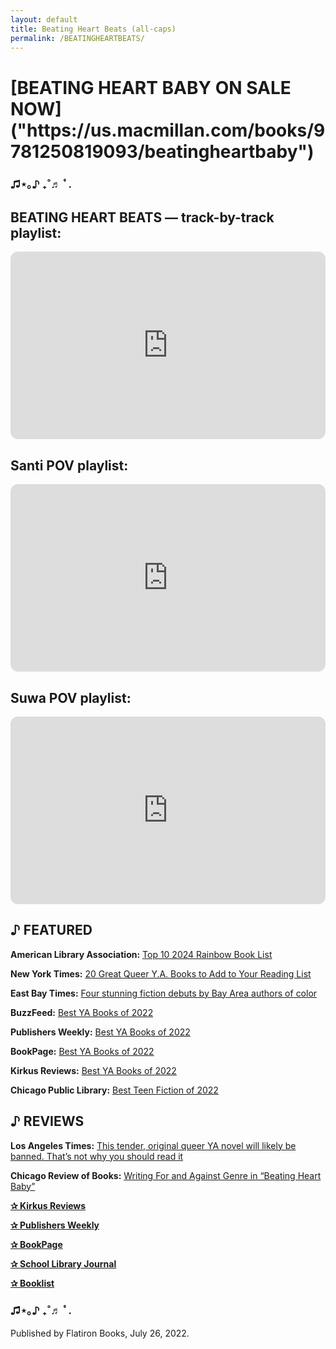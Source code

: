 ```yaml
---
layout: default
title: Beating Heart Beats (all-caps)
permalink: /BEATINGHEARTBEATS/
---
```


<h1>[BEATING HEART BABY ON SALE NOW]("https://us.macmillan.com/books/9781250819093/beatingheartbaby")</h1>

<h3>♫⋆｡♪ ₊˚♬ ﾟ.</h3>

<h2><strong>BEATING HEART BEATS — track-by-track playlist:</strong></h2>

<iframe style="border-radius:12px" src="https://open.spotify.com/embed/playlist/4w0bYbL6aYVixe75yrkESZ?utm_source=generator" width="100%" height="300" frameBorder="0" allowfullscreen="" allow="autoplay; clipboard-write; encrypted-media; fullscreen; picture-in-picture"></iframe>

<h2><strong>Santi POV playlist:</strong></h2>

<iframe style="border-radius:12px" src="https://open.spotify.com/embed/playlist/20zlebabpjznlQTzxnVMkA?utm_source=generator&theme=0" width="100%" height="300" frameBorder="0" allowfullscreen="" allow="autoplay; clipboard-write; encrypted-media; fullscreen; picture-in-picture"></iframe>

<h2><strong>Suwa POV playlist:</strong></h2>

<iframe style="border-radius:12px" src="https://open.spotify.com/embed/playlist/4stG8gBgnPcezEImbaJM9z?utm_source=generator&theme=0" width="100%" height="300" frameBorder="0" allowfullscreen="" allow="autoplay; clipboard-write; encrypted-media; fullscreen; picture-in-picture"></iframe>

<h2>♪ <strong>FEATURED</strong></h2>

<b>American Library Association:</b> <a href="https://drive.google.com/file/d/1i7HyCpYb4NMGtdxn0ImOAK3XsiiwON7b/view">Top 10 2024 Rainbow Book List</a>

<b>New York Times:</b> <a href="https://t.umblr.com/redirect?z=https%3A%2F%2Fwww.nytimes.com%2F2023%2F06%2F15%2Fbooks%2Freview%2Flgbtq-ya-books-authors.html&amp;t=ZjlhNTRiYTMxZjBlNWRjZTlmMDBlOGNjODA4NTE2NzFmOWY2NGEyYixkYjY4ZDQxMzJkY2ZiZGUwZDg4MTdlN2JhNDkyNDExMThmYjI5NjA5&amp;ts=1711079487">20 Great Queer Y.A. Books to Add to Your Reading List</a>

<b>East Bay Times:</b> <a href="https://www.eastbaytimes.com/2023/01/15/books-four-stunning-fiction-debuts-by-bay-area-authors-of-color/">Four stunning fiction debuts by Bay Area authors of color</a>

<b>BuzzFeed:</b> <a href="https://www.buzzfeed.com/farrahpenn/the-best-young-adult-books-of-2022">Best YA Books of 2022</a>

<b>Publishers Weekly:</b> <a href="https://best-books.publishersweekly.com/pw/best-books/2022/young-adult#book/book-3">Best YA Books of 2022</a>

<b>BookPage:</b> <a href="https://www.bookpage.com/features/best-ya-books-of-2022/">Best YA Books of 2022</a>

<b>Kirkus Reviews:</b> <a href="https://www.kirkusreviews.com/best-of/2022/young-adult/books/">Best YA Books of 2022</a>

<b>Chicago Public Library:</b> <a href="https://chipublib.bibliocommons.com/list/share/200121216_chipublib_teens/2203493022_best_teen_fiction_of_2022">Best Teen Fiction of 2022</a>

<h2>♪ <strong>REVIEWS</strong></h2>

<b>Los Angeles Times:</b> <a href="https://www.latimes.com/entertainment-arts/books/story/2022-07-25/review-lio-min-fresh-queer-ya-novel-beating-heart-baby">This tender, original queer YA novel will likely be banned. That’s not why you should read it</a>

<b>Chicago Review of Books:</b> <a href="https://chireviewofbooks.com/2022/08/02/beating-heart-baby/">Writing For and Against Genre in “Beating Heart Baby”</a>

<b><a href="https://www.kirkusreviews.com/book-reviews/lio-min/beating-heart-baby/#review-body">✰ Kirkus Reviews</a></b>

<b><a href="https://www.publishersweekly.com/978-1-250-819093">✰ Publishers Weekly</a></b>

<b><a href="https://www.bookpage.com/reviews/beating-heart-baby-lio-min-book-review/">✰ BookPage</a></b>

<b><a href="https://www.slj.com/review/beating-heart-baby">✰ School Library Journal</a></b>

<b><a href="https://macmillanlibrary.com/2022/02/10/2022-ya-starred-reviews-round-up-so-far/">✰ Booklist</a></b>

<h3>♫⋆｡♪ ₊˚♬ ﾟ.</h3>

Published by Flatiron Books, July 26, 2022.

